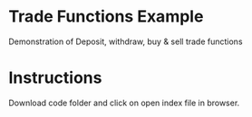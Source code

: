 # Trade Functions Example
Demonstration of Deposit, withdraw, buy & sell trade functions


# Instructions
Download code folder and click on open index file in browser.
